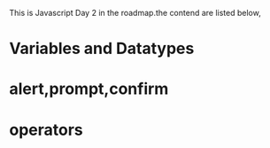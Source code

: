 This is Javascript Day 2 in the roadmap.the contend are listed below,
# Variables and Datatypes
# alert,prompt,confirm
# operators
